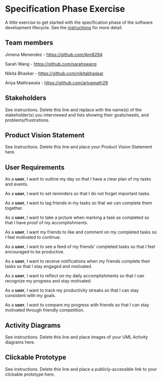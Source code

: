 # Specification Phase Exercise

A little exercise to get started with the specification phase of the software development lifecycle. See the [instructions](instructions.md) for more detail.

## Team members

Jimena Menendez - https://github.com/jkm8294 

Sarah Wang - https://github.com/sarahswang

Nikita Bhaskar - https://github.com/nikitabhaskar

Ariya Mathrawala - https://github.com/ariyamath29

## Stakeholders

See instructions. Delete this line and replace with the name(s) of the stakeholder(s) you interviewed and lists showing their goals/needs, and problems/frustrations.

## Product Vision Statement

See instructions. Delete this line and place your Product Vision Statement here.

## User Requirements

As a **user**, I want to outline my day so that I have a clear plan of my tasks and events.

As a **user**, I want to set reminders so that I do not forget important tasks. 

As a **user**, I want to tag friends in my tasks so that we can complete them together.

As a **user**, I want to take a picture when marking a task as completed so that I have proof of my accomplishments.

As a **user**, I want my friends to like and comment on my completed tasks so I feel motivated to continue. 

As a **user**, I want to see a feed of my friends' completed tasks so that I feel encouraged to be productive. 

As a **user**, I want to receive notifications when my friends complete their tasks so that I stay engaged and motivated. 

As a **user**, I want to reflect on my daily accomplishments so that I can recognize my progress and stay motivated.

As a **user**, I want to track my productivity streaks so that I can stay consistent with my goals. 

As a **user**, I want to compare my progress with friends so that I can stay motivated through friendly competition. 

## Activity Diagrams

See instructions. Delete this line and place images of your UML Activity diagrams here.

## Clickable Prototype

See instructions. Delete this line and place a publicly-accessible link to your clickable prototype here.
